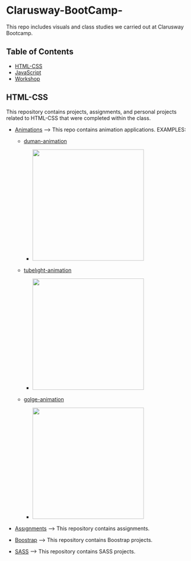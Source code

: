 # Clarusway-BootCamp-


This repo includes visuals and class studies we carried out at Clarusway Bootcamp.

## Table of Contents

- [HTML-CSS](https://github.com/sedadiriker/Clarusway-BootCamp-/tree/main/HTML-CSS)
- [JavaScript](https://github.com/sedadiriker/Clarusway-BootCamp-/tree/main/JAVASCR%C4%B0PT)
- [Workshop](https://github.com/sedadiriker/Clarusway-BootCamp-/tree/main/WORKSHOP)


## HTML-CSS

This repository contains projects, assignments, and personal projects related to HTML-CSS that were completed within the class.

- [Animations](https://github.com/sedadiriker/Clarusway-BootCamp-/tree/main/HTML-CSS/ANIMATIONS)  --> This repo contains animation applications.
    EXAMPLES:
    - [duman-animation](https://sedadiriker.github.io/Clarusway-BootCamp-/HTML-CSS/Animations/duman-efekti/)

        - <img src="./HTML-CSS/ANIMATIONS/duman-efekti/duman.gif" width="300px" alt="">
    - [tubelıght-animation](https://github.com/sedadiriker/Clarusway-BootCamp-/tree/main/HTML-CSS/ANIMATIONS/tubel%C4%B1ght) 
      
        - <img src="./HTML-CSS/ANIMATIONS/golge/golge.gif" width="300px" alt="">
  
    - [golge-animation](https://sedadiriker.github.io/Clarusway-BootCamp-/HTML-CSS/ANIMATIONS/golge/) 
      
        - <img src="./HTML-CSS/ANIMATIONS/tubelıght/tubelıght.gif" width="300px" alt="">


- [Assıgnments](https://github.com/sedadiriker/Clarusway-BootCamp-/tree/main/HTML-CSS/ASSIGNMENTS)  --> This repository contains assignments.
- [Boostrap](https://github.com/sedadiriker/Clarusway-BootCamp-/tree/main/HTML-CSS/BOOSTRAP)  --> This repository contains Boostrap projects.
- [SASS](https://github.com/sedadiriker/Clarusway-BootCamp-/tree/main/HTML-CSS/SASS)  --> This repository contains SASS projects.
        
